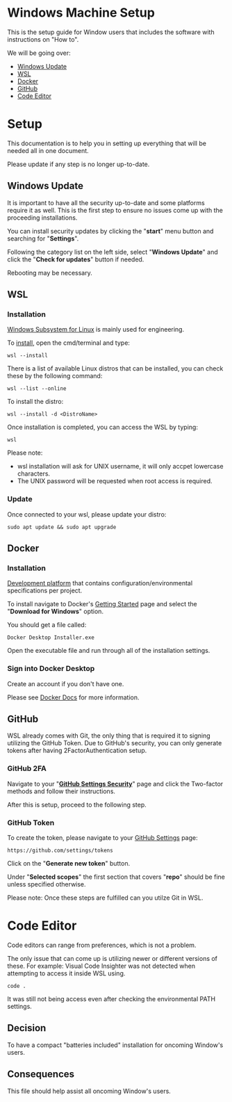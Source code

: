 # **Windows Machine Setup**

This is the setup guide for Window users that includes the software with instructions on "How to".

We will be going over:
 - [Windows Update](#windows-update)
 - [WSL](#wsl)
 - [Docker](#docker)
 - [GitHub](#github)
 - [Code Editor](#code-editor)

# **Setup**

This documentation is to help you in setting up everything that will be needed all in one document.

Please update if any step is no longer up-to-date.

## Windows Update

It is important to have all the security up-to-date and some platforms require it as well.  This is the first step to ensure no issues come up with the proceeding installations.

You can install security updates by clicking the "**start**" menu button and searching for "**Settings**".

Following the category list on the left side, select "**Windows Update**" and click the "**Check for updates**" button if needed.

Rebooting may be necessary.

## WSL

### **Installation**

[Windows Subsystem for Linux](https://docs.microsoft.com/en-us/windows/wsl/) is mainly used for engineering.

To [install](https://docs.microsoft.com/en-us/windows/wsl/install), open the cmd/terminal and type:

    wsl --install

There is a list of available Linux distros that can be installed, you can check these by the following command:

    wsl --list --online

To install the distro:

    wsl --install -d <DistroName>

Once installation is completed, you can access the WSL by typing:

    wsl

Please note:
 - wsl installation will ask for UNIX username, it will only accpet lowercase characters.
 - The UNIX password will be requested when root access is required.

### **Update**

Once connected to your wsl, please update your distro:

    sudo apt update && sudo apt upgrade

## Docker

### **Installation**

[Development platform](https://www.docker.com/) that contains configuration/environmental specifications per project.

To install navigate to Docker's [Getting Started](https://www.docker.com/get-started/) page and select the "**Download for Windows**" option.

You should get a file called:

    Docker Desktop Installer.exe

Open the executable file and run through all of the installation settings.

### **Sign into Docker Desktop**

Create an account if you don't have one.

Please see [Docker Docs](https://docs.docker.com) for more information.

## GitHub

WSL already comes with Git, the only thing that is required it to signing utilizing the GitHub Token.  Due to GitHub's security, you can only generate tokens after having 2FactorAuthentication setup.

### **GitHub 2FA**

Navigate to your "**[GitHub Settings Security](https://github.com/settings/security)**" page and click the Two-factor methods and follow their instructions.

After this is setup, proceed to the following step.

### **GitHub Token**

To create the token, please navigate to your [GitHub Settings](https://github.com/settings/tokens) page:

    https://github.com/settings/tokens

Click on the "**Generate new token**" button.

Under "**Selected scopes**" the first section that covers "**repo**" should be fine unless specified otherwise.

Please note: Once these steps are fulfilled can you utilze Git in WSL.

# Code Editor

Code editors can range from preferences, which is not a problem.

The only issue that can come up is utilizing newer or different versions of these.  For example: Visual Code Insighter was not detected when attempting to access it inside WSL using.

    code .

It was still not being access even after checking the environmental PATH settings.

## Decision

To have a compact "batteries included" installation for oncoming Window's users.

## Consequences

This file should help assist all oncoming Window's users.